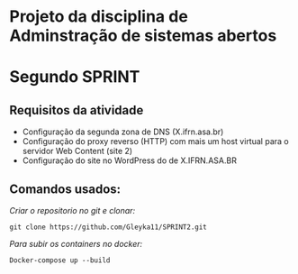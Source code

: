<!DOCTYPE html>
<html lang="en">
<head>
    <meta charset="UTF-8">
    <meta name="viewport" content="width=device-width, initial-scale=1.0">
    <h1> Projeto da disciplina de Adminstração de sistemas abertos </h1>
    
</head>
<body>
    <h1> Segundo SPRINT </h1>
    <h2>Requisitos da atividade</h2>
    <ul>
        <li>Configuração da segunda zona de DNS (X.ifrn.asa.br)</li>
        <li>Configuração do proxy reverso (HTTP) com mais um host virtual para o servidor Web Content (site 2)</li>
        <li>Configuração do site no WordPress do de X.IFRN.ASA.BR</li>
        
</ul>
</body>
</html>

<h2><b>Comandos usados:</b></h2>

<i>Criar o repositorio no git e clonar:</i>

    git clone https://github.com/Gleyka11/SPRINT2.git

<i>Para subir os containers no docker:</i>

    Docker-compose up --build